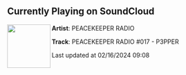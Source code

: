 ## Currently Playing on SoundCloud

[<img align="left" width="100" src="https://i1.sndcdn.com/artworks-hNKzJ1zmj8KaFuLB-goB5dg-t500x500.jpg">](https://soundcloud.com/peacekeeperradio/017-p3pper)

**Artist**: PEACEKEEPER RADIO 

**Track**: PEACEKEEPER RADIO #017 - P3PPER

Last updated at 02/16/2024 09:08
